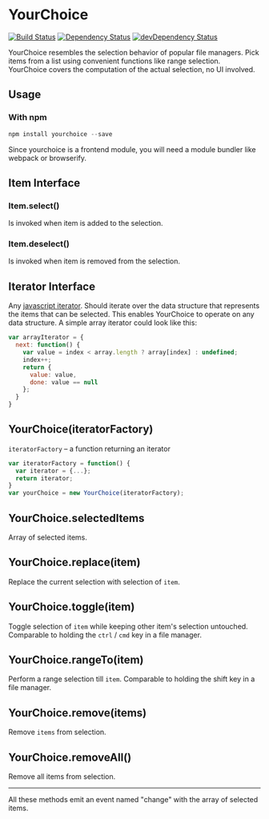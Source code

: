 # YourChoice

[![Build Status](https://travis-ci.org/actano/yourchoice.svg?branch=master)](https://travis-ci.org/actano/yourchoice)
[![Dependency Status](https://david-dm.org/actano/yourchoice.svg)](https://david-dm.org/actano/yourchoice)
[![devDependency Status](https://david-dm.org/actano/yourchoice/dev-status.svg)](https://david-dm.org/actano/yourchoice#info=devDependencies)

YourChoice resembles the selection behavior of popular file managers. Pick items from a list using convenient functions like range selection. YourChoice covers the computation of the actual selection, no UI involved.

## Usage

### With npm

```javascript
npm install yourchoice --save
```

Since yourchoice is a frontend module, you will need a module bundler like webpack or browserify.

## Item Interface

### Item.select()

Is invoked when item is added to the selection.

### Item.deselect()

Is invoked when item is removed from the selection.

## Iterator Interface

Any [javascript iterator](http://www.ecma-international.org/ecma-262/6.0/#sec-iterator-interface). Should iterate over the data structure that represents the items that can be selected. This enables YourChoice to operate on any data structure. A simple array iterator could look like this:

```javascript
var arrayIterator = {
  next: function() {
    var value = index < array.length ? array[index] : undefined;
    index++;
    return {
      value: value,
      done: value == null
    };
  }
}
```

## YourChoice(iteratorFactory)

`iteratorFactory` – a function returning an iterator

```javascript
var iteratorFactory = function() {
  var iterator = {...};
  return iterator;
}
var yourChoice = new YourChoice(iteratorFactory);
```

## YourChoice.selectedItems

Array of selected items.

## YourChoice.replace(item)

Replace the current selection with selection of `item`.

## YourChoice.toggle(item)

Toggle selection of `item` while keeping other item's selection untouched. Comparable to holding the `ctrl` / `cmd` key in a file manager.

## YourChoice.rangeTo(item)

Perform a range selection till `item`. Comparable to holding the shift key in a file manager.

## YourChoice.remove(items)

Remove `items` from selection.

## YourChoice.removeAll()

Remove all items from selection.

***

All these methods emit an event named "change" with the array of selected items.
